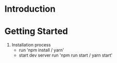 # Introduction


# Getting Started

1. Installation process
    - run 'npm install / yarn'
    - start dev server run 'npm run start / yarn start'